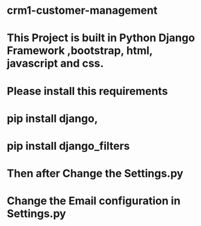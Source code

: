 # crm1-customer-management

# This Project is built in Python Django Framework ,bootstrap, html, javascript and css.

# Please install this requirements

# pip install django,
#  pip install django_filters

# Then after Change the Settings.py 
#  Change the Email configuration in Settings.py



